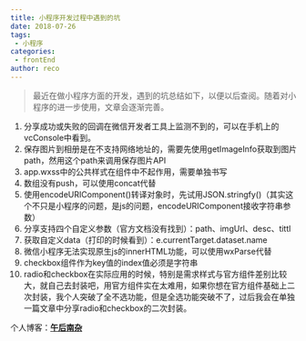 ```yaml
---
title: 小程序开发过程中遇到的坑
date: 2018-07-26
tags:
 - 小程序       
categories: 
 - frontEnd
author: reco
---
```


> 最近在做小程序方面的开发，遇到的坑总结如下，以便以后查阅。随着对小程序的进一步使用，文章会逐渐完善。

<!-- more -->

1. 分享成功或失败的回调在微信开发者工具上监测不到的，可以在手机上的vcConsole中看到。
2. 保存图片到相册是在不支持网络地址的，需要先使用getImageInfo获取到图片path，然用这个path来调用保存图片API
3. app.wxss中的公共样式在组件中不起作用，需要单独书写
4. 数组没有push，可以使用concat代替
5. 使用encodeURIComponent()转译对象时，先试用JSON.stringfy()（其实这个不只是小程序的问题，是js的问题，encodeURIComponent接收字符串参数）
6. 分享支持四个自定义参数（官方文档没有找到）：path、imgUrl、desc、tittl
7. 获取自定义data（打印的时候看到）：e.currentTarget.dataset.name
8. 微信小程序无法实现原生js的innerHTML功能，可以使用wxParse代替
9. checkbox组件作为key值的index值必须是字符串
10. radio和checkbox在实际应用的时候，特别是需求样式与官方组件差别比较大，就自己去封装吧，用官方组件实在太难用，如果你想在官方组件基础上二次封装，我个人突破了全不选功能，但是全选功能突破不了，过后我会在单独一篇文章中分享radio和checkbox的二次封装。

个人博客：[**午后南杂**](http://recoluan.gitlab.io) 